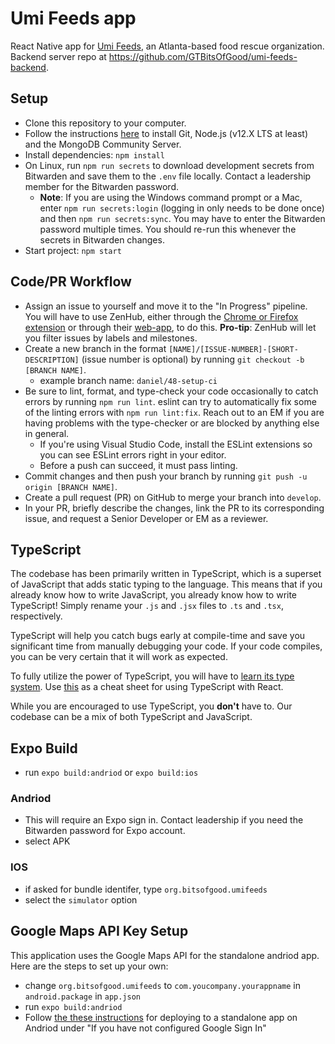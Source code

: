# Umi Feeds app

React Native app for [Umi Feeds](https://umifeeds.org/), an Atlanta-based food rescue organization. Backend server repo at <https://github.com/GTBitsOfGood/umi-feeds-backend>.

## Setup

- Clone this repository to your computer.
- Follow the instructions [here](https://www.notion.so/gtbitsofgood/Getting-Started-56106473076a47eaa8c863741becbf34) to install Git, Node.js (v12.X LTS at least) and the MongoDB Community Server.
- Install dependencies: `npm install`
- On Linux, run `npm run secrets` to download development secrets from Bitwarden and save them to the `.env` file locally. Contact a leadership member for the Bitwarden password.
  - **Note**: If you are using the Windows command prompt or a Mac, enter `npm run secrets:login` (logging in only needs to be done once) and then `npm run secrets:sync`. You may have to enter the Bitwarden password multiple times. You should re-run this whenever the secrets in Bitwarden changes.
- Start project: `npm start`

## Code/PR Workflow

- Assign an issue to yourself and move it to the "In Progress" pipeline. You will have to use ZenHub, either through the [Chrome or Firefox extension](https://www.zenhub.com/extension) or through their [web-app](https://app.zenhub.com/), to do this. **Pro-tip**: ZenHub will let you filter issues by labels and milestones.
- Create a new branch in the format `[NAME]/[ISSUE-NUMBER]-[SHORT-DESCRIPTION]` (issue number is optional) by running `git checkout -b [BRANCH NAME]`.
  - example branch name: `daniel/48-setup-ci`
- Be sure to lint, format, and type-check your code occasionally to catch errors by running `npm run lint`. eslint can try to automatically fix some of the linting errors with `npm run lint:fix`. Reach out to an EM if you are having problems with the type-checker or are blocked by anything else in general.
  - If you're using Visual Studio Code, install the ESLint extensions so you can see ESLint errors right in your editor.
  - Before a push can succeed, it must pass linting.
- Commit changes and then push your branch by running `git push -u origin [BRANCH NAME]`.
- Create a pull request (PR) on GitHub to merge your branch into `develop`.
- In your PR, briefly describe the changes, link the PR to its corresponding issue, and request a Senior Developer or EM as a reviewer.

## TypeScript

The codebase has been primarily written in TypeScript, which is a superset of JavaScript that adds static typing to the language. This means that if you already know how to write JavaScript, you already know how to write TypeScript! Simply rename your `.js` and `.jsx` files to `.ts` and `.tsx`, respectively.

TypeScript will help you catch bugs early at compile-time and save you significant time from manually debugging your code. If your code compiles, you can be very certain that it will work as expected.

To fully utilize the power of TypeScript, you will have to [learn its type system](https://learnxinyminutes.com/docs/typescript/). Use [this](https://github.com/typescript-cheatsheets/react-typescript-cheatsheet/blob/master/README.md#section-2-getting-started) as a cheat sheet for using TypeScript with React.

While you are encouraged to use TypeScript, you **don't** have to. Our codebase can be a mix of both TypeScript and JavaScript.

## Expo Build
- run `expo build:andriod` or `expo build:ios`
### Andriod
  - This will require an Expo sign in. Contact leadership if you need the Bitwarden password for Expo account.
  - select APK
### IOS
  - if asked for bundle identifer, type `org.bitsofgood.umifeeds`
  - select the `simulator` option


## Google Maps API Key Setup 

This application uses the Google Maps API for the standalone andriod app. Here are the steps to set up your own:
- change `org.bitsofgood.umifeeds` to `com.youcompany.yourappname` in `android.package` in `app.json`
- run `expo build:andriod` 
- Follow [the these instructions](https://docs.expo.io/versions/v40.0.0/sdk/map-view/#deploying-to-a-standalone-app-on-android) for deploying to a standalone app on Andriod under "If you have not configured Google Sign In"


